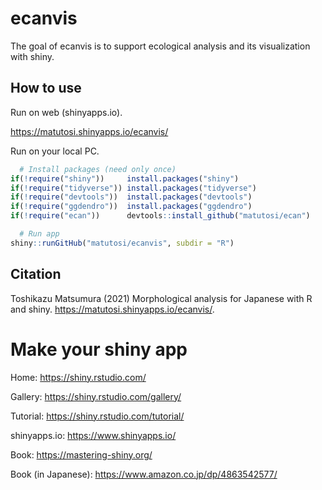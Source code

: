 
# ecanvis

The goal of ecanvis is to support ecological analysis and its
visualization with shiny.

## How to use

Run on web (shinyapps.io).

<https://matutosi.shinyapps.io/ecanvis/>

Run on your local PC.

``` r
  # Install packages (need only once)
if(!require("shiny"))     install.packages("shiny")
if(!require("tidyverse")) install.packages("tidyverse")
if(!require("devtools"))  install.packages("devtools")
if(!require("ggdendro"))  install.packages("ggdendro")
if(!require("ecan"))      devtools::install_github("matutosi/ecan")

  # Run app
shiny::runGitHub("matutosi/ecanvis", subdir = "R")
```

## Citation

Toshikazu Matsumura (2021) Morphological analysis for Japanese with R
and shiny. <https://matutosi.shinyapps.io/ecanvis/>.

# Make your shiny app

Home: <https://shiny.rstudio.com/>

Gallery: <https://shiny.rstudio.com/gallery/>

Tutorial: <https://shiny.rstudio.com/tutorial/>

shinyapps.io: <https://www.shinyapps.io/>

Book: <https://mastering-shiny.org/>

Book (in Japanese): <https://www.amazon.co.jp/dp/4863542577/>
